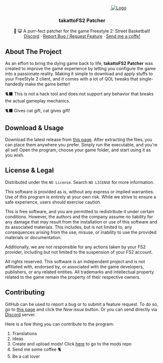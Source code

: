 <!-- PROJECT LOGO -->
<br />
<p align="center">
  <a href="https://takattowo.github.io/takattoFS2/">
    <img src="https://raw.githubusercontent.com/takattowo/takattoFS2/main/fs2/assets/logo.png" alt="Logo" width="238" height="0">
    <img src="https://github.com/user-attachments/assets/2ec591e8-e6a3-4ecb-a01f-a7aa1cbeb996" alt="Logo">
  </a>

  <h3 align="center">takattoFS2 Patcher</h3>

  <p align="center">
    🏀 😺 A purr-fect patcher for the game Freestyle 2: Street Basketball!
    <br />
    <a href="https://discord.gg/yJmKf7PDzS" target="_blank">Discord</a>
    ·
    <a href="https://github.com/takattowo/takattoFS2/issues/new">Report Bug
    /
    Request Feature</a>
    ·
    <a href="https://www.buymeacoffee.com/taka0chan" target="_blank">Send me a coffe!</a>
  </p>
</p>

<!-- ABOUT THE PROJECT -->
## About The Project

As an effort to bring the dying game back to life, **takattoFS2 Patcher** was created to improve the game experience by letting you configure the game into a passionate reality. Making it simple to download and apply stuffs to your FreeStyle 2 client, and it comes with a lot of QOL tweaks that single-handedly make the game better!

🐈‍⬛ This is not a hack tool and does not support any behavior that breaks the actual gameplay mechanics.

🐈‍⬛ Gives cat gift, cat gives gift!



<!-- HOWTORUN -->
## Download & Usage

Download the latest release from [this page](https://github.com/takattowo/takattoFS2/releases). After extracting the files, you can place them anywhere you prefer. Simply run the executable, and you're all set! Open the program, choose your game folder, and start using it as you wish.

<!-- LICENSE -->
## License & Legal

Distributed under the `NO License`. Search `NO LICENSE` for more information.

This software is provided as is, without any express or implied warranties. Use of this program is entirely at your own risk. While we strive to ensure a safe experience, users should exercise caution.

This is free software, and you are permitted to redistribute it under certain conditions. However, the authors and the company assume no liability for any damage that may result from the installation or use of this software and its associated materials. This includes, but is not limited to, any consequences arising from the use, misuse, or inability to use the provided materials or documentation.

Additionally, we are not responsible for any actions taken by your FS2 provider, including but not limited to the suspension of your FS2 account.

All rights reserved. This software is an independent project and is not affiliated with, endorsed by, or associated with the game developers, publishers, or any related entities. All trademarks and intellectual property related to the game remain the property of their respective owners.

<!-- CONTRIBUTING -->
## Contributing

GitHub can be used to report a bug or to submit a feature request. To do so, go to [this page](https://github.com/takattowo/takattoFS2/issues) and click the *New issue* button. Or you can send directly via [Discord](https://discord.gg/yJmKf7PDzS) server.

Here is a  few thing you can contribute to the program:
1. Translations
2. Ideas
3. Create and upload mods! Click [here](https://github.com/takattowo/takattoFS2-mods/) to go to the mods repo
4. Send me some coffee 🐈
5. Be a cat lover
